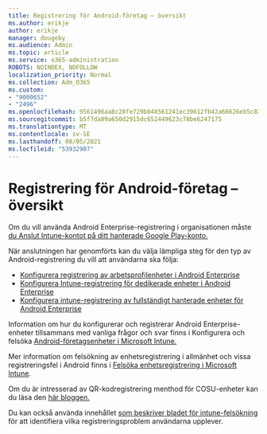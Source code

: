 ```yaml
---
title: Registrering för Android-företag – översikt
ms.author: erikje
author: erikje
manager: dougeby
ms.audience: Admin
ms.topic: article
ms.service: o365-administration
ROBOTS: NOINDEX, NOFOLLOW
localization_priority: Normal
ms.collection: Adm_O365
ms.custom:
- "9000652"
- "2496"
ms.openlocfilehash: 9561496aa8c28fe729b048561241ec39612fb42a66626eb5c83c73fdbe61d904
ms.sourcegitcommit: b5f7da89a650d2915dc652449623c78be6247175
ms.translationtype: MT
ms.contentlocale: sv-SE
ms.lasthandoff: 08/05/2021
ms.locfileid: "53932907"
---
```

# <a name="android-enterprise-enrollment---overview"></a>Registrering för Android-företag – översikt

Om du vill använda Android Enterprise-registrering i organisationen måste [du Anslut Intune-kontot på ditt hanterade Google Play-konto.](https://docs.microsoft.com/intune/enrollment/connect-intune-android-enterprise) 

När anslutningen har genomförts kan du välja lämpliga steg för den typ av Android-registrering du vill att användarna ska följa:

- [Konfigurera registrering av arbetsprofilenheter i Android Enterprise](https://docs.microsoft.com/intune/enrollment/android-work-profile-enroll)
- [Konfigurera Intune-registrering för dedikerade enheter i Android Enterprise](https://docs.microsoft.com/intune/enrollment/android-kiosk-enroll)
- [Konfigurera intune-registrering av fullständigt hanterade enheter för Android Enterprise](https://docs.microsoft.com/intune/enrollment/android-fully-managed-enroll)

Information om hur du konfigurerar och registrerar Android Enterprise-enheter tillsammans med vanliga frågor och svar finns i Konfigurera och felsöka [Android-företagsenheter i Microsoft Intune.](https://support.microsoft.com/help/4476974/configuring-and-troubleshooting-android-enterprise-devices-in-intune)

Mer information om felsökning av enhetsregistrering i allmänhet och vissa registreringsfel i Android finns i [Felsöka enhetsregistrering i Microsoft Intune](https://docs.microsoft.com/intune/enrollment/troubleshoot-device-enrollment-in-intune).

Om du är intresserad av QR-kodregistrering menthod för COSU-enheter kan du läsa den [här bloggen.](https://techcommunity.microsoft.com/t5/Intune-Customer-Success/COSU-Configuration-and-Enrollment-using-the-QR-code-enrollment/ba-p/280184)

Du kan också använda innehållet [som beskriver bladet för intune-felsökning](https://docs.microsoft.com/intune/fundamentals/help-desk-operators) för att identifiera vilka registreringsproblem användarna upplever.